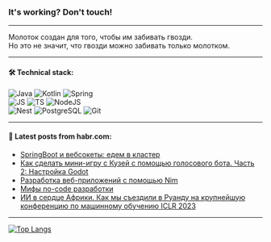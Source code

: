 ### It's working? Don't touch!

---
Молоток создан для того, чтобы им забивать гвозди. <br>
Но это не значит, что гвозди можно забивать только молотком.

---

#### 🛠️ Technical stack:

![Java](https://img.shields.io/badge/Java-informational?logo=Oracle&style=flat&logoColor=white&color=FF4500)
![Kotlin](https://img.shields.io/badge/Kotlin-informational?logo=Kotlin&style=flat&logoColor=white&color=774D97)
![Spring](https://img.shields.io/badge/SpringBoot-informational?logo=SpringBoot&style=flat&logoColor=white&color=6DB33F) <br>
![JS](https://img.shields.io/badge/JS-informational?logo=javaScript&style=flat&logoColor=black&color=F7Df1E)
![TS](https://img.shields.io/badge/TypeScript-informational?logo=typeScript&style=flat&logoColor=black&color=0667A8)
![NodeJS](https://img.shields.io/badge/NodeJS-informational?logo=node.js&style=flat&logoColor=white&color=70A760) <br>
![Nest](https://img.shields.io/badge/NestJS-informational?logo=NestJS&style=flat&logoColor=white&color=E0234E)
![PostgreSQL](https://img.shields.io/badge/PostgreSQL-informational?logo=PostgreSQL&style=flat&logoColor=white&color=DAA520)
![Git](https://img.shields.io/badge/Git-informational?logo=git&style=flat&logoColor=white&color=778899)

___

#### 💬 Latest posts from habr.com:

<!-- BLOG-POST-LIST:START -->
- [SpringBoot и вебсокеты: едем в кластер](https://habr.com/ru/articles/743252/?utm_source=habrahabr&utm_medium=rss&utm_campaign=743252)
- [Как сделать мини-игру с Кузей с помощью голосового бота. Часть 2: Настройка Godot](https://habr.com/ru/companies/mtt/articles/748270/?utm_source=habrahabr&utm_medium=rss&utm_campaign=748270)
- [Разработка веб-приложений с помощью Nim](https://habr.com/ru/articles/748624/?utm_source=habrahabr&utm_medium=rss&utm_campaign=748624)
- [Мифы no-code разработки](https://habr.com/ru/articles/746162/?utm_source=habrahabr&utm_medium=rss&utm_campaign=746162)
- [ИИ в сердце Африки. Как мы съездили в Руанду на крупнейшую конференцию по машинному обучению ICLR 2023](https://habr.com/ru/companies/airi/articles/748504/?utm_source=habrahabr&utm_medium=rss&utm_campaign=748504)
<!-- BLOG-POST-LIST:END -->

---
[![Top Langs](https://github-readme-stats-git-master-advtsetting-gmailcom.vercel.app/api/top-langs/?username=zloylis&langs_count=10&hide_title=false&title_color=e6edf3&size_weight=0.5&count_weight=0.5&layout=compact&hide_border=true&theme=dracula)](https://github.com/zloylis)

<!-- ![GitHub stats](https://github-readme-stats-git-master-advtsetting-gmailcom.vercel.app/api?username=zloylis&show_icons=true&hide_border=true&theme=dracula&hide_title=true&include_all_commits=true&count_private=true&hide=contribs&hide_rank=true) -->
